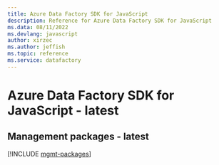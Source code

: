 ```yaml
---
title: Azure Data Factory SDK for JavaScript
description: Reference for Azure Data Factory SDK for JavaScript
ms.data: 08/11/2022
ms.devlang: javascript
author: xirzec
ms.author: jeffish
ms.topic: reference
ms.service: datafactory
---
```

# Azure Data Factory SDK for JavaScript - latest

## Management packages - latest
[!INCLUDE [mgmt-packages](data-factory-mgmt-index.md)]
